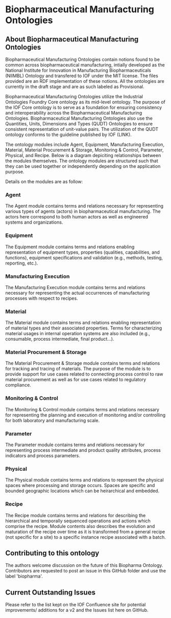 # Biopharmaceutical Manufacturing Ontologies

## About Biopharmaceutical Manufacturing Ontologies

Biopharmaceutical Manufacturing Ontologies contain notions found to be common across biopharmaceutical manufacturing, intially developed as the National Institute for Innovation in Manufacturing Biopharmaceuticals (NIIMBL) Ontology and transfered to IOF under the MIT license. The files provided are an RDF implementation of these notions. All the ontologies are currently in the draft stage and are as such labeled as Provisional.

Biopharmaceutical Manufacturing Ontologies utilize  the  Industrial Ontologies Foundry Core ontology as its mid-level ontology. The purpose of the IOF Core ontology is to serve as a foundation for ensuring consistency and interoperability across the Biopharmaceutical Manufacturing Ontologies. Biopharmaceutical Manufacturing Ontologies also use the Quantities, Units, Dimensions and Types (QUDT) Ontologies to ensure consistent representation of unit-value pairs. The utilization of the QUDT ontology conforms to the guideline published by IOF (LINK). 

The ontology modules include Agent, Equipment, Manufacturing Execution, Material, Material Procurement & Storage, Monitoring & Control, Parameter, Physical, and Recipe.  Below is a diagram depiciting relationships between the modules themselves. The ontology modules are structured such that they can be used together or independently depending on the application purpose. 

Details on the modules are as follow:

### Agent

The Agent module contains terms and relations necessary for representing various types of agents (actors) in biopharmaceutical manufacturing. The actors here correspond to both human actors as well as engineered systems and organizations.

### Equipment

The Equipment module contains terms and relations enabling representation of equipment types, properties (qualities, capabilities, and functions), equipment specifications and validation (e.g., methods, testing, reporting, etc.).

### Manufacturing Execution

The Manufacturing Execution module contains terms and relations necessary for representing the actual occurrences of manufacturing processes with respect to recipes.

### Material

The Material module contains terms and relations enabling representation of material types and their associated properties. Terms for characterizing material usages in internal operation systems are also included (e.g., consumable, process intermediate, final product…).

### Material Procurement & Storage

The Material Procurement & Storage module contains terms and relations for tracking and tracing of materials. The purpose of the module is to provide support for use cases related to connecting process control to raw material procurement as well as for use cases related to regulatory compliance.

### Monitoring & Control

The Monitoring & Control module contains terms and relations necessary for representing the planning and execution of monitoring and/or controlling for both laboratory and manufacturing scale.

### Parameter

The Parameter module contains terms and relations necessary for representing process intermediate and product quality attributes, process indicators and process parameters.

### Physical

The Physical module contains terms and relations to represent the physical spaces where processing and storage occurs. Spaces are specific and bounded geographic locations which can be heirarchical and embedded.

### Recipe

The Recipe module contains terms and relations for describing the hierarchical and temporally sequenced operations and actions which comprise the recipe. Module contents also describes the evolution and maturation of the recipe over time as it is transformed from a general recipe (not specific for a site) to a specific instance recipe associated with a batch.


## Contributing to this ontology

The authors welcome discussion on the future of this Biopharma Ontology. Contributors are requested to post an issue in this GitHub folder and use the label 'biopharma'.


## Current Outstanding Issues

Please refer to the list kept on the IOF Confluence site for potential improvements/ additions for a v2 and the Issues list here on GitHub.
